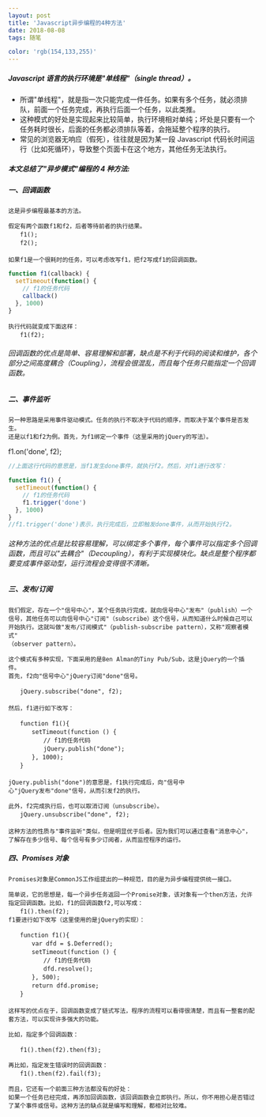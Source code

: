 ```yaml
---
layout: post
title: 'Javascript异步编程的4种方法'
date: 2018-08-08
tags: 随笔

color: 'rgb(154,133,255)'
---
```


##### Javascript 语言的执行环境是"单线程"（single thread）。

- 所谓"单线程"，就是指一次只能完成一件任务。如果有多个任务，就必须排队，前面一个任务完成，再执行后面一个任务，以此类推。
- 这种模式的好处是实现起来比较简单，执行环境相对单纯；坏处是只要有一个任务耗时很长，后面的任务都必须排队等着，会拖延整个程序的执行。
- 常见的浏览器无响应（假死），往往就是因为某一段 Javascript 代码长时间运行（比如死循环），导致整个页面卡在这个地方，其他任务无法执行。

##### 本文总结了"异步模式"编程的 4 种方法:

##### 一、回调函数

    这是异步编程最基本的方法。

    假定有两个函数f1和f2，后者等待前者的执行结果。
    　　f1();
    　　f2();
    　　
    如果f1是一个很耗时的任务，可以考虑改写f1，把f2写成f1的回调函数。

```js
function f1(callback) {
  setTimeout(function() {
    // f1的任务代码
    callback()
  }, 1000)
}
```

    执行代码就变成下面这样：
    　　f1(f2);

###### 回调函数的优点是简单、容易理解和部署，缺点是不利于代码的阅读和维护，各个部分之间高度耦合（Coupling），流程会很混乱，而且每个任务只能指定一个回调函数。

##### 二、事件监听

    另一种思路是采用事件驱动模式。任务的执行不取决于代码的顺序，而取决于某个事件是否发生。
    还是以f1和f2为例。首先，为f1绑定一个事件（这里采用的jQuery的写法）。

f1.on('done', f2);

```js
//上面这行代码的意思是，当f1发生done事件，就执行f2。然后，对f1进行改写：

function f1() {
  setTimeout(function() {
    // f1的任务代码
    f1.trigger('done')
  }, 1000)
}
//f1.trigger('done')表示，执行完成后，立即触发done事件，从而开始执行f2。
```

###### 这种方法的优点是比较容易理解，可以绑定多个事件，每个事件可以指定多个回调函数，而且可以"去耦合"（Decoupling），有利于实现模块化。缺点是整个程序都要变成事件驱动型，运行流程会变得很不清晰。

##### 三、发布/订阅

    我们假定，存在一个"信号中心"，某个任务执行完成，就向信号中心"发布"（publish）一个信号，其他任务可以向信号中心"订阅"（subscribe）这个信号，从而知道什么时候自己可以开始执行。这就叫做"发布/订阅模式"（publish-subscribe pattern），又称"观察者模式"
    （observer pattern）。

    这个模式有多种实现，下面采用的是Ben Alman的Tiny Pub/Sub，这是jQuery的一个插
    件。
    首先，f2向"信号中心"jQuery订阅"done"信号。

    　　jQuery.subscribe("done", f2);
    　　
    然后，f1进行如下改写：

    　　function f1(){
    　　　　setTimeout(function () {
    　　　　　　// f1的任务代码
    　　　　　　jQuery.publish("done");
    　　　　}, 1000);
    　　}
    　　
    jQuery.publish("done")的意思是，f1执行完成后，向"信号中
    心"jQuery发布"done"信号，从而引发f2的执行。

    此外，f2完成执行后，也可以取消订阅（unsubscribe）。
    　　jQuery.unsubscribe("done", f2);
    　　
    这种方法的性质与"事件监听"类似，但是明显优于后者。因为我们可以通过查看"消息中心"，了解存在多少信号、每个信号有多少订阅者，从而监控程序的运行。

##### 四、Promises 对象

    Promises对象是CommonJS工作组提出的一种规范，目的是为异步编程提供统一接口。

    简单说，它的思想是，每一个异步任务返回一个Promise对象，该对象有一个then方法，允许指定回调函数。比如，f1的回调函数f2,可以写成：
    　　f1().then(f2);
    f1要进行如下改写（这里使用的是jQuery的实现）：

    　　function f1(){
    　　　　var dfd = $.Deferred();
    　　　　setTimeout(function () {
    　　　　　　// f1的任务代码
    　　　　　　dfd.resolve();
    　　　　}, 500);
    　　　　return dfd.promise;
    　　}
    　　
    这样写的优点在于，回调函数变成了链式写法，程序的流程可以看得很清楚，而且有一整套的配套方法，可以实现许多强大的功能。

    比如，指定多个回调函数：

    　　f1().then(f2).then(f3);

    再比如，指定发生错误时的回调函数：
    　　f1().then(f2).fail(f3);

    而且，它还有一个前面三种方法都没有的好处：
    如果一个任务已经完成，再添加回调函数，该回调函数会立即执行。所以，你不用担心是否错过了某个事件或信号。这种方法的缺点就是编写和理解，都相对比较难。

